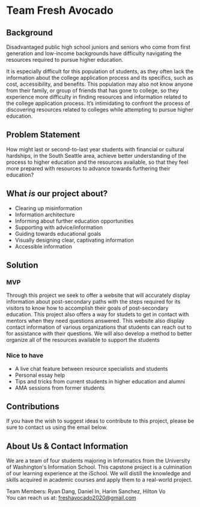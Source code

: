 # Team Fresh Avocado

## Background
Disadvantaged public high school juniors and seniors who come from first generation and low-income backgrounds have difficulty navigating the resources required to pursue higher education.

It is especially difficult for this population of students, as they often lack the information about the college application process and its specifics, such as cost, accessibility, and benefits. This population may also not know anyone from their family, or group of friends that has gone to college, so they experience more difficulty in finding resources and information related to the college application process. It’s intimidating to confront the process of discovering resources related to colleges while attempting to pursue higher education.

## Problem Statement
How might last or second-to-last year students with financial or cultural hardships, in the South Seattle area, achieve better understanding of the process to higher education and the resources available, so that they feel more prepared with resources to advance towards furthering their education?

## What *is* our project about?
* Clearing up misinformation
* Information architecture
* Informing about further education opportunities
* Supporting with advice/information
* Guiding towards educational goals
* Visually designing clear, captivating information
* Accessible information

## Solution
### MVP
Through this project we seek to offer a website that will accurately display information about post-secondary paths with the steps required for its visitors to know how to accomplish their goals of post-secondary education. This project also offers a way for studets to get in contact with mentors when they need questions answered. This website also display contact information of various organizations that students can reach out to for assistance with their questions. We will also develop a method to better organize all of the resources available to support the students
### Nice to have
* A live chat feature between resource specialists and students
* Personal essay help
* Tips and tricks from current students in higher education and alumni
* AMA sessions from former students

## Contributions
If you have the wish to suggest ideas to contribute to this project, please be sure to contact us using the email below. 

## About Us & Contact Information
We are a team of four students majoring in Informatics from the University of Washington's Information School. This capstone project is a culmination of our learning experience at the iSchool. We will distill the knowledge and skills acquired in academic courses and apply them to a real-world project.

Team Members: Ryan Dang, Daniel In, Harim Sanchez, Hilton Vo  
You can reach us at: freshavocado2020@gmail.com
